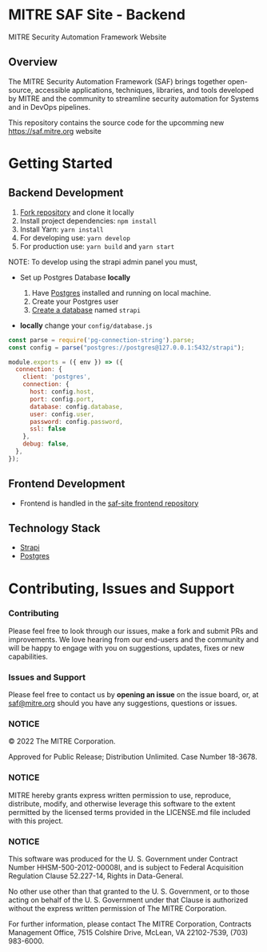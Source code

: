 # MITRE SAF Site - Backend

MITRE Security Automation Framework Website
  
## Overview

The MITRE Security Automation Framework (SAF) brings together open-source, accessible applications, techniques, libraries, and tools developed by MITRE and the community to streamline security automation for Systems and in DevOps pipelines. 

This repository contains the source code for the upcomming new https://saf.mitre.org website

# Getting Started

## Backend Development

1. [Fork repository](https://github.com/mitre/saf-site-backend) and clone it locally
2. Install project dependencies: `npm install`
3. Install Yarn: `yarn install`
4. For developing use: `yarn develop`
5. For production use: `yarn build` and `yarn start` 

NOTE: To develop using the strapi admin panel you must,

- Set up Postgres Database **locally**
  1. Have [Postgres](https://www.postgresql.org/docs/current/tutorial-install.html) installed and running on local machine. 
  2. Create your Postgres user
  3. [Create a database](https://www.postgresql.org/docs/current/tutorial-createdb.html) named `strapi`


- **locally** change your `config/database.js` 
```js
const parse = require('pg-connection-string').parse;
const config = parse("postgres://postgres@127.0.0.1:5432/strapi");

module.exports = ({ env }) => ({
  connection: {
    client: 'postgres',
    connection: {
      host: config.host,
      port: config.port,
      database: config.database,
      user: config.user,
      password: config.password,
      ssl: false
    },
    debug: false,
  },
});
```



## Frontend Development
- Frontend is handled in the [saf-site frontend repository](https://github.com/mitre/saf-site) 

## Technology Stack

- [Strapi](https://strapi.io/)
- [Postgres](https://www.postgresql.org/)

# Contributing, Issues and Support

### Contributing

Please feel free to look through our issues, make a fork and submit PRs and improvements. We love hearing from our end-users and the community and will be happy to engage with you on suggestions, updates, fixes or new capabilities.

### Issues and Support

Please feel free to contact us by **opening an issue** on the issue board, or, at [saf@mitre.org](mailto:saf@mitre.org) should you have any suggestions, questions or issues.

### NOTICE

© 2022 The MITRE Corporation.

Approved for Public Release; Distribution Unlimited. Case Number 18-3678.

### NOTICE

MITRE hereby grants express written permission to use, reproduce, distribute, modify, and otherwise leverage this software to the extent permitted by the licensed terms provided in the LICENSE.md file included with this project.

### NOTICE

This software was produced for the U. S. Government under Contract Number HHSM-500-2012-00008I, and is subject to Federal Acquisition Regulation Clause 52.227-14, Rights in Data-General.

No other use other than that granted to the U. S. Government, or to those acting on behalf of the U. S. Government under that Clause is authorized without the express written permission of The MITRE Corporation.

For further information, please contact The MITRE Corporation, Contracts Management Office, 7515 Colshire Drive, McLean, VA 22102-7539, (703) 983-6000.
